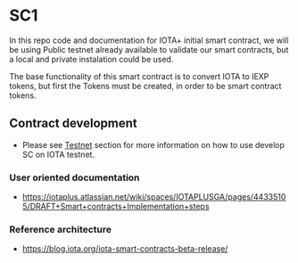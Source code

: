# SC1
In this repo code and documentation for IOTA+ initial smart contract, we will be using Public testnet already available to validate our smart contracts, but a local and private instalation could be used. 

The base functionality of this smart contract is to convert IOTA to IEXP tokens, but first the Tokens must be created, in order to be smart contract tokens.

## Contract development
* Please see [Testnet](testnet/README.md) section for more information on how to use develop SC on IOTA testnet. 
 
### User oriented documentation
* https://iotaplus.atlassian.net/wiki/spaces/IOTAPLUSGA/pages/44335105/DRAFT+Smart+contracts+Implementation+steps
### Reference architecture
* https://blog.iota.org/iota-smart-contracts-beta-release/ 
